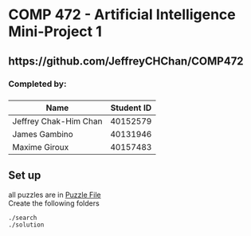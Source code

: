 <h1>COMP 472 - Artificial Intelligence Mini-Project 1</h1>

<h2> https://github.com/JeffreyCHChan/COMP472 </h2>

<h3>Completed by:</h3>

<h5></h5> 
<h5> </h5> 
<h5> </h5> 

| Name      | Student ID |
|-----------|------------|
| Jeffrey Chak-Him Chan    | 40152579      |
| James Gambino    | 40131946      |
| Maxime Giroux    | 40157483      |
 

<h2>Set up</h2>
<body>all puzzles are in <a href="inputfile.txt">Puzzle File</a>
</body>
<br>
<body>
Create the following folders </body>

```./search```<br>
```./solution```

<body>

</body>

